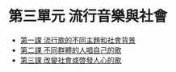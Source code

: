 # 第三單元  流行音樂與社會

  * [第一課  流行歌的不同主題和社會背景](3/1.md)
  * [第二課  不同群體的人唱自己的歌](3/2.md)
  * [第三課  改變社會或啓發人心的歌](3/3.md)
